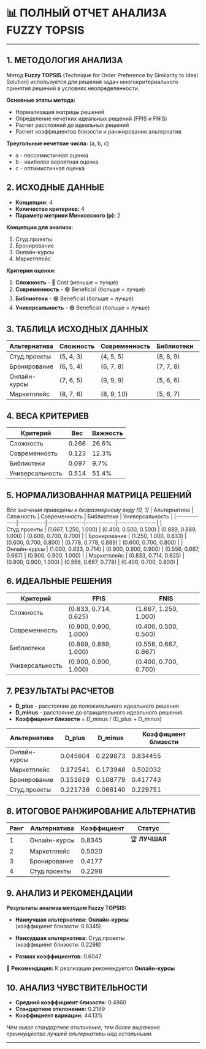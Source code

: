 # 📊 ПОЛНЫЙ ОТЧЕТ АНАЛИЗА FUZZY TOPSIS
---
## 1. МЕТОДОЛОГИЯ АНАЛИЗА

Метод **Fuzzy TOPSIS** (Technique for Order Preference by Similarity to Ideal Solution) 
используется для решения задач многокритериального принятия решений в условиях неопределенности.

**Основные этапы метода:**
- Нормализация матрицы решений
- Определение нечетких идеальных решений (FPIS и FNIS)
- Расчет расстояний до идеальных решений
- Расчет коэффициентов близости и ранжирование альтернатив

**Треугольные нечеткие числа:** (a, b, c)
- a - пессимистичная оценка
- b - наиболее вероятная оценка  
- c - оптимистичная оценка

## 2. ИСХОДНЫЕ ДАННЫЕ
- **Концепции:** 4
- **Количество критериев:** 4
- **Параметр метрики Минковского (p):** 2

**Концепции для анализа:**
  1. Студ.проекты
  2. Бронирование
  3. Онлайн-курсы
  4. Маркетплейс

**Критерии оценки:**
  1. **Сложность** - 🔴 Cost (меньше = лучше)
  2. **Современность** - 🟢 Beneficial (больше = лучше)
  3. **Библиотеки** - 🟢 Beneficial (больше = лучше)
  4. **Универсальность** - 🟢 Beneficial (больше = лучше)
## 3. ТАБЛИЦА ИСХОДНЫХ ДАННЫХ
| Альтернатива | Сложность | Современность | Библиотеки | Универсальность |
|-------------|-----------|---------------|------------|----------------|
| Студ.проекты | (5, 4, 3) | (4, 5, 5) | (8, 8, 9) | (6, 7, 7) |
| Бронирование | (6, 5, 4) | (6, 7, 8) | (7, 7, 8) | (6, 7, 8) |
| Онлайн-курсы | (7, 6, 5) | (9, 9, 9) | (5, 6, 6) | (9, 9, 10) |
| Маркетплейс | (8, 7, 6) | (8, 9, 10) | (5, 6, 7) | (4, 7, 8) |
## 4. ВЕСА КРИТЕРИЕВ
| Критерий | Вес | Важность |
|----------|-----|----------|
| Сложность | 0.266 | 26.6% |
| Современность | 0.123 | 12.3% |
| Библиотеки | 0.097 | 9.7% |
| Универсальность | 0.514 | 51.4% |
## 5. НОРМАЛИЗОВАННАЯ МАТРИЦА РЕШЕНИЙ
*Все значения приведены к безразмерному виду [0, 1]*
| Альтернатива | Сложность | Современность | Библиотеки | Универсальность |
|-------------|-----------|---------------|------------|----------------|
| Студ.проекты | (1.667, 1.250, 1.000) | (0.400, 0.500, 0.500) | (0.889, 0.889, 1.000) | (0.600, 0.700, 0.700) |
| Бронирование | (1.250, 1.000, 0.833) | (0.600, 0.700, 0.800) | (0.778, 0.778, 0.889) | (0.600, 0.700, 0.800) |
| Онлайн-курсы | (1.000, 0.833, 0.714) | (0.900, 0.900, 0.900) | (0.556, 0.667, 0.667) | (0.900, 0.900, 1.000) |
| Маркетплейс | (0.833, 0.714, 0.625) | (0.800, 0.900, 1.000) | (0.556, 0.667, 0.778) | (0.400, 0.700, 0.800) |
## 6. ИДЕАЛЬНЫЕ РЕШЕНИЯ
| Критерий | FPIS | FNIS |
|----------|------|------|
| Сложность | (0.833, 0.714, 0.625) | (1.667, 1.250, 1.000) |
| Современность | (0.900, 0.900, 1.000) | (0.400, 0.500, 0.500) |
| Библиотеки | (0.889, 0.889, 1.000) | (0.556, 0.667, 0.667) |
| Универсальность | (0.900, 0.900, 1.000) | (0.400, 0.700, 0.700) |
## 7. РЕЗУЛЬТАТЫ РАСЧЕТОВ
- **D_plus** - расстояние до положительного идеального решения
- **D_minus** - расстояние до отрицательного идеального решения
- **Коэффициент близости** = D_minus / (D_plus + D_minus)

| Альтернатива | D_plus | D_minus | Коэффициент близости |
|--------------|--------|---------|----------------------|
| Онлайн-курсы | 0.045604 | 0.229873 | 0.834455 |
| Маркетплейс | 0.172541 | 0.173948 | 0.502032 |
| Бронирование | 0.151619 | 0.108779 | 0.417743 |
| Студ.проекты | 0.221736 | 0.066140 | 0.229751 |
## 8. ИТОГОВОЕ РАНЖИРОВАНИЕ АЛЬТЕРНАТИВ
| Ранг | Альтернатива | Коэффициент | Статус |
|------|-------------|-------------|--------|
| 1 | Онлайн-курсы | 0.8345 | 🏆 **ЛУЧШАЯ** |
| 2 | Маркетплейс | 0.5020 |  |
| 3 | Бронирование | 0.4177 |  |
| 4 | Студ.проекты | 0.2298 |  |
## 9. АНАЛИЗ И РЕКОМЕНДАЦИИ

**Результаты анализа методом Fuzzy TOPSIS:**

- **Наилучшая альтернатива:** **Онлайн-курсы**  
  (коэффициент близости: 0.8345)

- **Наихудшая альтернатива:** Студ.проекты  
  (коэффициент близости: 0.2298)

- **Размах коэффициентов:** 0.6047

**🎯 Рекомендация:** К реализации рекомендуется **Онлайн-курсы**

## 10. АНАЛИЗ ЧУВСТВИТЕЛЬНОСТИ

- **Средний коэффициент близости:** 0.4960
- **Стандартное отклонение:** 0.2189
- **Коэффициент вариации:** 44.13%

*Чем выше стандартное отклонение, тем более выражено преимущество лучшей альтернативы над остальными.*

---